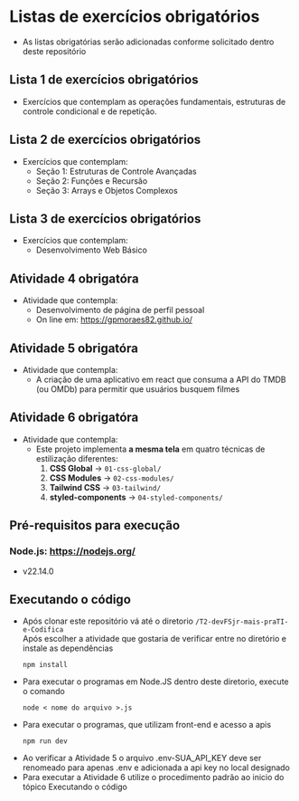 # Listas de exercícios obrigatórios
* As listas obrigatórias serão adicionadas conforme solicitado dentro deste repositório

## Lista 1 de exercícios obrigatórios
* Exercícios que contemplam as operações fundamentais, estruturas de controle condicional e de repetição.

## Lista 2 de exercícios obrigatórios
* Exercícios que contemplam:
    - Seção 1: Estruturas de Controle Avançadas
    - Seção 2: Funções e Recursão
    - Seção 3: Arrays e Objetos Complexos

## Lista 3 de exercícios obrigatórios
* Exercícios que contemplam:
    - Desenvolvimento Web Básico

## Atividade 4 obrigatóra
* Atividade que contempla:
    - Desenvolvimento de página de perfil pessoal
    - On line em: https://gpmoraes82.github.io/

## Atividade 5 obrigatóra
* Atividade que contempla:
    - A criação de uma aplicativo em react que consuma a API do TMDB (ou OMDb) para permitir que usuários busquem filmes

## Atividade 6 obrigatóra
* Atividade que contempla:
    - Este projeto implementa **a mesma tela** em quatro técnicas de estilização diferentes:
        1. **CSS Global** → `01-css-global/`
        2. **CSS Modules** → `02-css-modules/`
        3. **Tailwind CSS** → `03-tailwind/`
        4. **styled-components** → `04-styled-components/`



## Pré-requisitos para execução

### Node.js: https://nodejs.org/
* v22.14.0

## Executando o código
- Após clonar este repositório vá até o diretorio <code>/T2-devFSjr-mais-praTI-e-Codifica</code> <br>
Após escolher a atividade que gostaria de verificar entre no diretório e instale as dependências <pre><code>npm install</code></pre>
- Para executar o programas em Node.JS dentro deste diretorio, execute o comando <pre><code>node < nome do arquivo >.js</code></pre>
- Para executar o programas, que utilizam front-end e acesso a apis <pre><code>npm run dev</code></pre>
- Ao verificar a Atividade 5 o arquivo .env-SUA_API_KEY deve ser renomeado para apenas .env e adicionada a api key no local designado
- Para executar a Atividade 6 utilize o procedimento padrão ao inicio do tópico Executando o código

